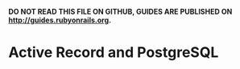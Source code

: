 **DO NOT READ THIS FILE ON GITHUB, GUIDES ARE PUBLISHED ON http://guides.rubyonrails.org.**

Active Record and PostgreSQL
======